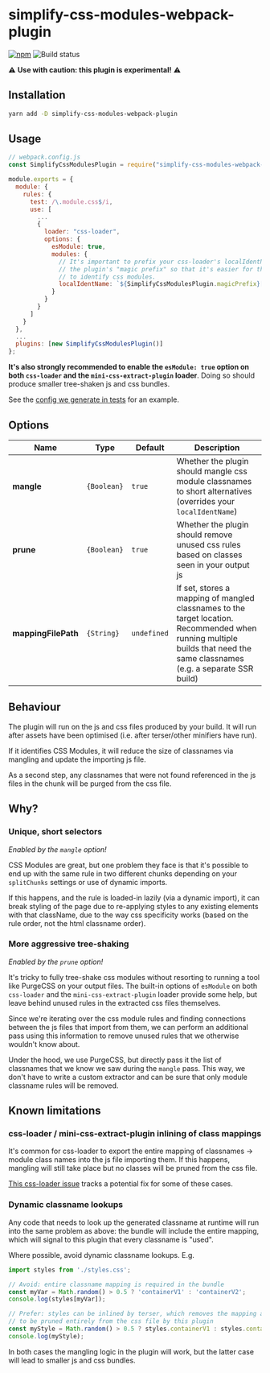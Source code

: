 # simplify-css-modules-webpack-plugin

[![npm](https://badgen.net/npm/v/simplify-css-modules-webpack-plugin)](https://www.npmjs.com/package/simplify-css-modules-webpack-plugin) ![Build status](https://github.com/jdb8/simplify-css-modules-webpack-plugin/workflows/main/badge.svg)

⚠️ **Use with caution: this plugin is experimental!** ⚠️

## Installation

```bash
yarn add -D simplify-css-modules-webpack-plugin
```

## Usage

```js
// webpack.config.js
const SimplifyCssModulesPlugin = require("simplify-css-modules-webpack-plugin");

module.exports = {
  module: {
    rules: {
      test: /\.module.css$/i,
      use: [
        ...
        {
          loader: "css-loader",
          options: {
            esModule: true,
            modules: {
              // It's important to prefix your css-loader's localIdentName with
              // the plugin's "magic prefix" so that it's easier for the plugin
              // to identify css modules.
              localIdentName: `${SimplifyCssModulesPlugin.magicPrefix}[hash:base64]`
            }
          }
        }
      ]
    }
  },
  ...
  plugins: [new SimplifyCssModulesPlugin()]
};
```

**It's also strongly recommended to enable the `esModule: true` option on both `css-loader` and the `mini-css-extract-plugin` loader**. Doing so should produce smaller tree-shaken js and css bundles.

See the [config we generate in tests](testing/generate-config.js) for an example.

## Options

| Name                | Type      | Default   | Description                                                                                                                                                               |
|---------------------|-----------|-----------|---------------------------------------------------------------------------------------------------------------------------------------------------------------------------|
| **mangle**          | `{Boolean}` | `true`      | Whether the plugin should mangle css module classnames to short alternatives (overrides your `localIdentName`)                                                            |
| **prune**           | `{Boolean}` | `true`      | Whether the plugin should remove unused css rules based on classes seen in your output js                                                                                 |
| **mappingFilePath** | `{String}`  | `undefined` | If set, stores a mapping of mangled classnames to the target location. Recommended when running multiple builds that need the same classnames (e.g. a separate SSR build) |

## Behaviour

The plugin will run on the js and css files produced by your build. It will run after assets have been optimised (i.e. after terser/other minifiers have run).

If it identifies CSS Modules, it will reduce the size of classnames via mangling and update the importing js file.

As a second step, any classnames that were not found referenced in the js files in the chunk will be purged from the css file.

## Why?

### Unique, short selectors

*Enabled by the `mangle` option!*

CSS Modules are great, but one problem they face is that it's possible to end up with the same rule in two different chunks depending on your `splitChunks` settings or use of dynamic imports.

If this happens, and the rule is loaded-in lazily (via a dynamic import), it can break styling of the page due to re-applying styles to any existing elements with that className, due to the way css specificity works (based on the rule order, not the html classname order).

### More aggressive tree-shaking

*Enabled by the `prune` option!*

It's tricky to fully tree-shake css modules without resorting to running a tool like PurgeCSS on your output files. The built-in options of `esModule` on both `css-loader` and the `mini-css-extract-plugin` loader provide some help, but leave behind unused rules in the extracted css files themselves.

Since we're iterating over the css module rules and finding connections between the js files that import from them, we can perform an additional pass using this information to remove unused rules that we otherwise wouldn't know about.

Under the hood, we use PurgeCSS, but directly pass it the list of classnames that we know we saw during the `mangle` pass. This way, we don't have to write a custom extractor and can be sure that only module classname rules will be removed.

## Known limitations

### css-loader / mini-css-extract-plugin inlining of class mappings

It's common for css-loader to export the entire mapping of classnames -> module class names into the js file importing them. If this happens, mangling will still take place but no classes will be pruned from the css file.

[This css-loader issue](https://github.com/webpack-contrib/css-loader/issues/1029) tracks a potential fix for some of these cases.

### Dynamic classname lookups

Any code that needs to look up the generated classname at runtime will run into the same problem as above: the bundle will include the entire mapping, which will signal to this plugin that every classname is "used". 

Where possible, avoid dynamic classname lookups. E.g.

```js
import styles from './styles.css';

// Avoid: entire classname mapping is required in the bundle
const myVar = Math.random() > 0.5 ? 'containerV1' : 'containerV2';
console.log(styles[myVar]);

// Prefer: styles can be inlined by terser, which removes the mapping and allows the classes
// to be pruned entirely from the css file by this plugin
const myStyle = Math.random() > 0.5 ? styles.containerV1 : styles.containerV2;
console.log(myStyle);
```

In both cases the mangling logic in the plugin will work, but the latter case will lead to smaller js and css bundles.

